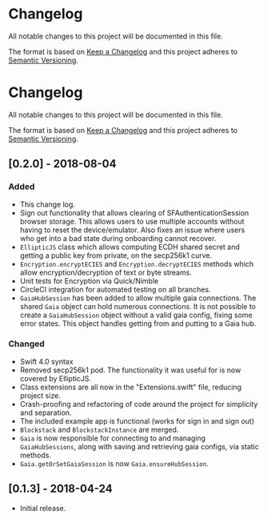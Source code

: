 # Changelog
All notable changes to this project will be documented in this file.

The format is based on [Keep a Changelog](https://keepachangelog.com/en/1.0.0/)
and this project adheres to [Semantic Versioning](https://semver.org/spec/v2.0.0.html).

# Changelog
All notable changes to this project will be documented in this file.

The format is based on [Keep a Changelog](http://keepachangelog.com/en/1.0.0/)
and this project adheres to [Semantic Versioning](http://semver.org/spec/v2.0.0.html).

## [0.2.0] - 2018-08-04

### Added
- This change log.
- Sign out functionality that allows clearing of SFAuthenticationSession browser storage. This allows users to use multiple accounts without having to reset the device/emulator. Also fixes an issue where users who get into a bad state during onboarding cannot recover.
- `EllipticJS` class which allows computing ECDH shared secret and getting a public key from private, on the secp256k1 curve.
- `Encryption.encryptECIES` and `Encryption.decryptECIES` methods which allow encryption/decryption of text or byte streams.
- Unit tests for Encryption via Quick/Nimble
- CircleCI integration for automated testing on all branches.
- `GaiaHubSession` has been added to allow multiple gaia connections. The shared `Gaia` object can hold numerous connections. It is not possible to create a `GaiaHubSession` object without a valid gaia config, fixing some error states. This object handles getting from and putting to a Gaia hub. 

### Changed
- Swift 4.0 syntax
- Removed secp256k1 pod. The functionality it was useful for is now covered by EllipticJS.
- Class extensions are all now in the "Extensions.swift" file, reducing project size.
- Crash-proofing and refactoring of code around the project for simplicity and separation.
- The included example app is functional (works for sign in and sign out)
- `Blockstack` and `BlockstackInstance` are merged.
- `Gaia` is now responsible for connecting to and managing `GaiaHubSessions`, along with saving and retrieving gaia configs, via static methods.
- `Gaia.getOrSetGaiaSession` is now `Gaia.ensureHubSession`.

## [0.1.3] - 2018-04-24
- Initial release.

